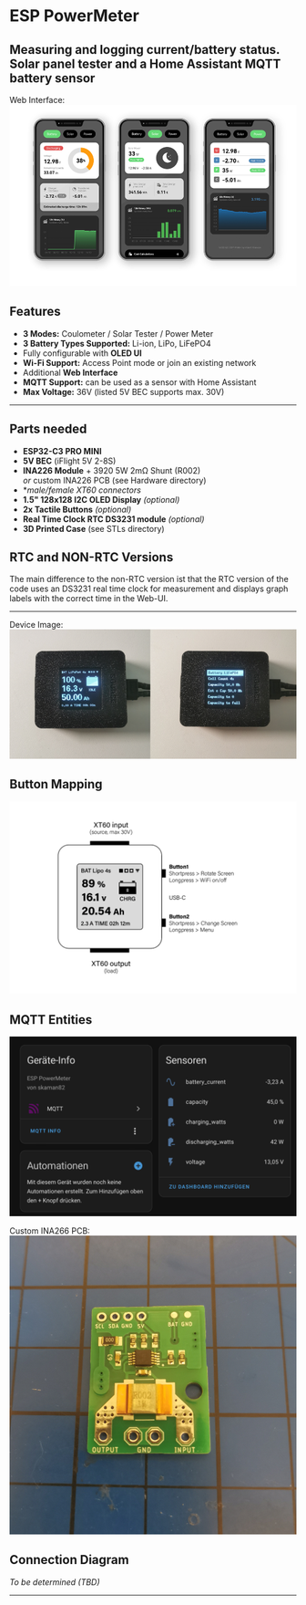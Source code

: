 # **ESP PowerMeter**

Measuring and logging current/battery status. Solar panel tester and a Home Assistant MQTT battery sensor
---
Web Interface:
![UI](img/ui.png)

## **Features**
- **3 Modes:** Coulometer / Solar Tester / Power Meter  
- **3 Battery Types Supported:** Li-ion, LiPo, LiFePO4  
- Fully configurable with **OLED UI**  
- **Wi-Fi Support:** Access Point mode or join an existing network  
- Additional **Web Interface**  
- **MQTT Support:** can be used as a sensor with Home Assistant  
- **Max Voltage:** 36V (listed 5V BEC supports max. 30V)  

---

## **Parts needed**
- **ESP32-C3 PRO MINI**  
- **5V BEC** (iFlight 5V 2-8S)  
- **INA226 Module** + 3920 5W 2mΩ Shunt (R002)  
 *or* custom INA226 PCB (see Hardware directory)
- **male/female XT60 connectors*
- **1.5" 128x128 I2C OLED Display** *(optional)*  
- **2x Tactile Buttons** *(optional)*
- **Real Time Clock RTC DS3231 module** *(optional)*  
- **3D Printed Case** (see STLs directory)  

## **RTC and NON-RTC Versions**
The main difference to the non-RTC version ist that the RTC version of the code uses an DS3231 real time clock for measurement and displays graph labels with the correct time in the Web-UI. 

---

Device Image:
![Device](img/device.png)

## **Button Mapping**
![Buttons](img/device_operation.png)

## **MQTT Entities**
![MQTT](img/ha.png)

Custom INA266 PCB:
![PCB](img/custom_board.jpg)

## **Connection Diagram**
*To be determined (TBD)*  

---



